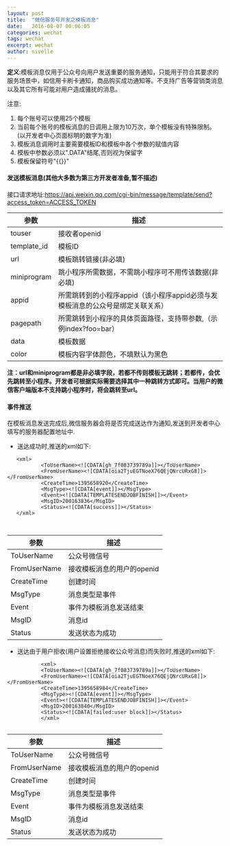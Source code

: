 ```yaml
---
layout: post
title:  "微信服务号开发之模板消息"
date:   2016-08-07 00:06:05
categories: wechat
tags: wechat
excerpt: wechat
author: nivelle
---
```



**定义**:模板消息仅用于公众号向用户发送重要的服务通知，只能用于符合其要求的服务场景中，如信用卡刷卡通知，商品购买成功通知等。不支持广告等营销类消息以及其它所有可能对用户造成骚扰的消息。

注意:

1. 每个账号可以使用25个模板
2. 当前每个账号的模板消息的日调用上限为10万次，单个模板没有特殊限制。(以开发者中心页面标明的数字为准)
3. 模板消息调用时主要需要模板ID和模板中各个参数的赋值内容
4. 模板中参数必须以".DATA"结尾,否则视为保留字
5. 模板保留符号"{{}}"


#### 发送模板消息(其他大多数为第三方开发者准备,暂不描述)

接口请求地址:https://api.weixin.qq.com/cgi-bin/message/template/send?access_token=ACCESS_TOKEN


 参数|描述
--- |---
touser | 接收者openid
template_id	|模板ID
url |模板跳转链接(非必填)
miniprogram | 跳小程序所需数据，不需跳小程序可不用传该数据(非必填)
appid | 所需跳转到的小程序appid（该小程序appid必须与发模板消息的公众号是绑定关联关系）
pagepath | 所需跳转到小程序的具体页面路径，支持带参数,（示例index?foo=bar）
data |模板数据
color | 模板内容字体颜色，不填默认为黑色

 **注：url和miniprogram都是非必填字段，若都不传则模板无跳转；若都传，会优先跳转至小程序。开发者可根据实际需要选择其中一种跳转方式即可。当用户的微信客户端版本不支持跳小程序时，将会跳转至url。**
 
 #### 事件推送
 
 在模板消息发送完成后,微信服务器会将是否完成送达作为通知,发送到开发者中心填写的服务器配置地址中.
 
 - 送达成功时,推送的xml如下:
 
```
   <xml>
           <ToUserName><![CDATA[gh_7f083739789a]]></ToUserName>
           <FromUserName><![CDATA[oia2TjuEGTNoeX76QEjQNrcURxG8]]></FromUserName>
           <CreateTime>1395658920</CreateTime>
           <MsgType><![CDATA[event]]></MsgType>
           <Event><![CDATA[TEMPLATESENDJOBFINISH]]></Event>
           <MsgID>200163836</MsgID>
           <Status><![CDATA[success]]></Status>
   </xml>



```

 参数|描述
--- |---
ToUserName | 公众号微信号
FromUserName |接收模板消息的用户的openid
CreateTime |创建时间
MsgType | 消息类型是事件
Event | 事件为模板消息发送结束
MsgID |消息id
Status | 发送状态为成功

- 送达由于用户拒收(用户设置拒绝接收公众号消息)而失败时,推送的xml如下:

```
           <xml>
           <ToUserName><![CDATA[gh_7f083739789a]]></ToUserName>
           <FromUserName><![CDATA[oia2TjuEGTNoeX76QEjQNrcURxG8]]></FromUserName>
           <CreateTime>1395658984</CreateTime>
           <MsgType><![CDATA[event]]></MsgType>
           <Event><![CDATA[TEMPLATESENDJOBFINISH]]></Event>
           <MsgID>200163840</MsgID>
           <Status><![CDATA[failed:user block]]></Status>
           </xml>


```

 参数|描述
--- |---
ToUserName | 公众号微信号
FromUserName |接收模板消息的用户的openid
CreateTime |创建时间
MsgType | 消息类型是事件
Event | 事件为模板消息发送结束
MsgID |消息id
Status | 发送状态为成功
